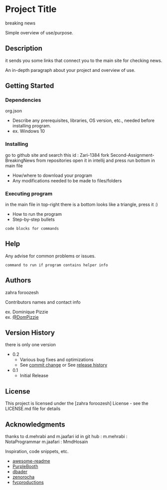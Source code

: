 # Project Title
breaking news

Simple overview of use/purpose.

## Description
it sends you some links that connect you to the main site for checking news.

An in-depth paragraph about your project and overview of use.

## Getting Started

### Dependencies
org.json

* Describe any prerequisites, libraries, OS version, etc., needed before installing program.
* ex. Windows 10

### Installing
go to github site and search this id : Zari-1384
fork Second-Assignment-BreakingNews from repositories
open it in intellij and press run bottom in main file

* How/where to download your program
* Any modifications needed to be made to files/folders

### Executing program
in the main file in top-right there is a bottom looks like a triangle, press it :)


* How to run the program
* Step-by-step bullets
```
code blocks for commands
```

## Help

Any advise for common problems or issues.
```
command to run if program contains helper info
```

## Authors
zahra foroozesh

Contributors names and contact info

ex. Dominique Pizzie  
ex. [@DomPizzie](https://twitter.com/dompizzie)

## Version History
there is only one version

* 0.2
    * Various bug fixes and optimizations
    * See [commit change]() or See [release history]()
* 0.1
    * Initial Release

## License

This project is licensed under the [zahra foroozesh] License - see the LICENSE.md file for details

## Acknowledgments
thanks to d.mehrabi and m.jaafari
id in git hub : 
m.mehrabi : NotaProgrammar
m.jaafari : MmdHosain

Inspiration, code snippets, etc.
* [awesome-readme](https://github.com/matiassingers/awesome-readme)
* [PurpleBooth](https://gist.github.com/PurpleBooth/109311bb0361f32d87a2)
* [dbader](https://github.com/dbader/readme-template)
* [zenorocha](https://gist.github.com/zenorocha/4526327)
* [fvcproductions](https://gist.github.com/fvcproductions/1bfc2d4aecb01a834b46)
